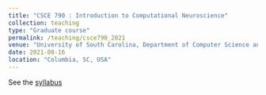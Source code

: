 ```yaml
---
title: "CSCE 790 : Introduction to Computational Neuroscience"
collection: teaching
type: "Graduate course"
permalink: /teaching/csce790_2021
venue: "University of South Carolina, Department of Computer Science and Engineering"
date: 2021-08-16
location: "Columbia, SC, USA"
---
```


See the [syllabus](https://docs.google.com/document/d/1g8kGaqV8GfoEMEN5ExSWDcauO1iH0C4QFZOfvEQwP7M/edit?usp=sharing)